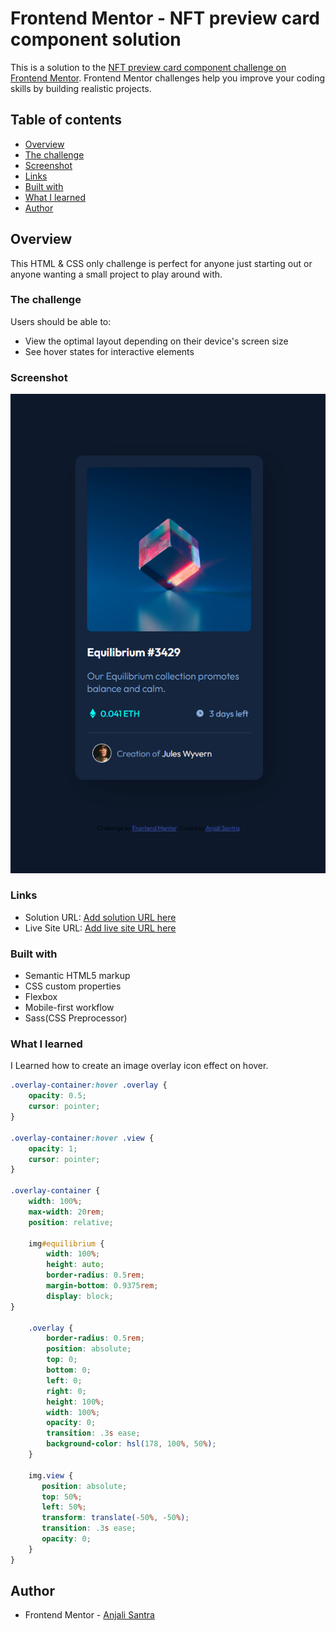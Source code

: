 # Frontend Mentor - NFT preview card component solution

This is a solution to the [NFT preview card component challenge on Frontend Mentor](https://www.frontendmentor.io/challenges/nft-preview-card-component-SbdUL_w0U). Frontend Mentor challenges help you improve your coding skills by building realistic projects.

## Table of contents

- [Overview](#overview)
- [The challenge](#the-challenge)
- [Screenshot](#screenshot)
- [Links](#links)
- [Built with](#built-with)
- [What I learned](#what-i-learned)
- [Author](#author)

## Overview

This HTML & CSS only challenge is perfect for anyone just starting out or anyone wanting a small project to play around with.

### The challenge

Users should be able to:

- View the optimal layout depending on their device's screen size
- See hover states for interactive elements

### Screenshot

![My Screenshot](images/Screenshot.png)

### Links

- Solution URL: [Add solution URL here](https://github.com/Anjali1-santra/NFT-preview-card-component)
- Live Site URL: [Add live site URL here](https://anjali-nft-preview-card-component.netlify.app)

### Built with

- Semantic HTML5 markup
- CSS custom properties
- Flexbox
- Mobile-first workflow
- Sass(CSS Preprocessor)


### What I learned

I Learned how to create an image overlay icon effect on hover.

```Scss
.overlay-container:hover .overlay {
    opacity: 0.5;
    cursor: pointer;
}
        
.overlay-container:hover .view {
    opacity: 1;
    cursor: pointer;
}
        
.overlay-container {
    width: 100%;
    max-width: 20rem;
    position: relative;
        
    img#equilibrium {
        width: 100%;
        height: auto;
        border-radius: 0.5rem;
        margin-bottom: 0.9375rem;
        display: block;
}
        
    .overlay {
        border-radius: 0.5rem;
        position: absolute;
        top: 0;
        bottom: 0;
        left: 0;
        right: 0;
        height: 100%;
        width: 100%;
        opacity: 0;
        transition: .3s ease;
        background-color: hsl(178, 100%, 50%);
    }
        
    img.view {
       position: absolute;
       top: 50%;
       left: 50%;
       transform: translate(-50%, -50%);
       transition: .3s ease;
       opacity: 0;
    }
}
```

## Author

- Frontend Mentor - [Anjali Santra](https://www.frontendmentor.io/profile/Anjali1-santra)

